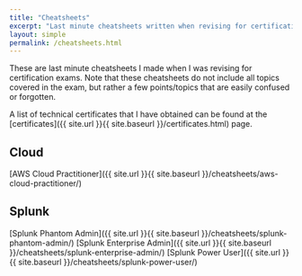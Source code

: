 ```yaml
---
title: "Cheatsheets"
excerpt: "Last minute cheatsheets written when revising for certification exams"
layout: simple
permalink: /cheatsheets.html
---
```


These are last minute cheatsheets I made when I was revising for certification exams. Note that these cheatsheets do not include all topics covered in the exam, but rather a few points/topics that are easily confused or forgotten.

A list of technical certificates that I have obtained can be found at the [certificates]({{ site.url }}{{ site.baseurl }}/certificates.html) page.

## Cloud
[AWS Cloud Practitioner]({{ site.url }}{{ site.baseurl }}/cheatsheets/aws-cloud-practitioner/)

## Splunk
[Splunk Phantom Admin]({{ site.url }}{{ site.baseurl }}/cheatsheets/splunk-phantom-admin/)
[Splunk Enterprise Admin]({{ site.url }}{{ site.baseurl }}/cheatsheets/splunk-enterprise-admin/)
[Splunk Power User]({{ site.url }}{{ site.baseurl }}/cheatsheets/splunk-power-user/)
